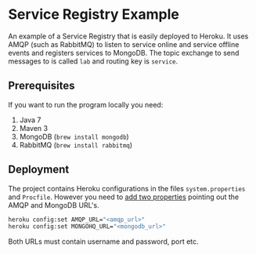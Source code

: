 Service Registry Example
========================

An example of a Service Registry that is easily deployed to Heroku. It uses AMQP (such as RabbitMQ) to listen to service online and service offline events and registers services to MongoDB.
The topic exchange to send messages to is called `lab` and routing key is `service`.


Prerequisites
-------------
If you want to run the program locally you need:

1. Java 7
2. Maven 3
3. MongoDB (`brew install mongodb`)
4. RabbitMQ (`brew install rabbitmq`)

Deployment
----------
The project contains Heroku configurations in the files `system.properties` and `Procfile`. However you need to [add two properties](https://toolbelt.heroku.com/) pointing out the AMQP and MongoDB URL's.

```bash
heroku config:set AMQP_URL="<amqp_url>"
heroku config:set MONGOHQ_URL="<mongodb_url>"
```

Both URLs must contain username and password, port etc.
